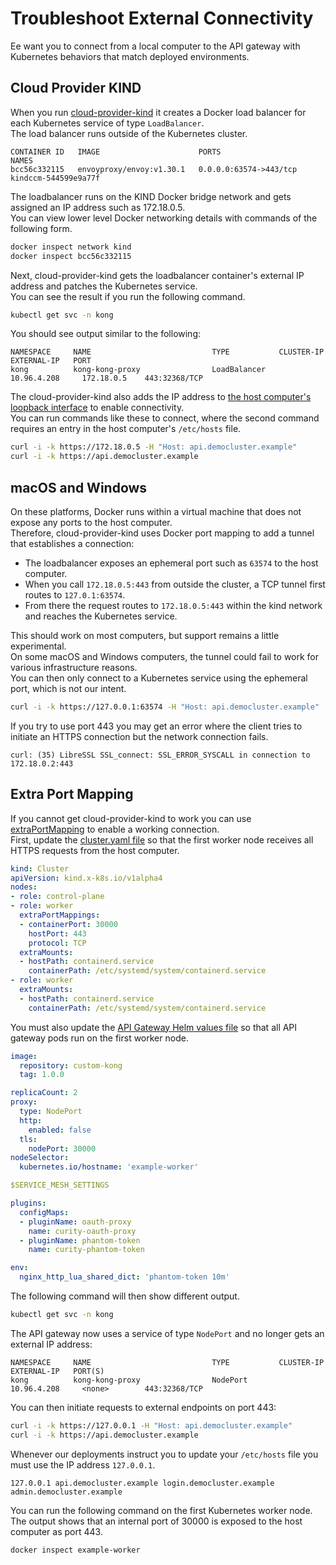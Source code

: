 # Troubleshoot External Connectivity

Ee want you to connect from a local computer to the API gateway with Kubernetes behaviors that match deployed environments.

## Cloud Provider KIND

When you run [cloud-provider-kind](https://github.com/kubernetes-sigs/cloud-provider-kind) it creates a Docker load balancer for each Kubernetes service of type `LoadBalancer`.\
The load balancer runs outside of the Kubernetes cluster.

```text
CONTAINER ID   IMAGE                      PORTS                     NAMES
bcc56c332115   envoyproxy/envoy:v1.30.1   0.0.0.0:63574->443/tcp    kindccm-544599e9a77f
```

The loadbalancer runs on the KIND Docker bridge network and gets assigned an IP address such as 172.18.0.5.\
You can view lower level Docker networking details with commands of the following form.

```bash
docker inspect network kind
docker inspect bcc56c332115
```

Next, cloud-provider-kind gets the loadbalancer container's external IP address and patches the Kubernetes service.\
You can see the result if you run the following command.

```bash
kubectl get svc -n kong
```

You should see output similar to the following:

```text
NAMESPACE     NAME                           TYPE           CLUSTER-IP      EXTERNAL-IP   PORT
kong          kong-kong-proxy                LoadBalancer   10.96.4.208     172.18.0.5    443:32368/TCP
```

The cloud-provider-kind also adds the IP address to [the host computer's loopback interface](https://github.com/kubernetes-sigs/cloud-provider-kind/blob/main/pkg/loadbalancer/address_darwin.go) to enable connectivity.\
You can run commands like these to connect, where the second command requires an entry in the host computer's `/etc/hosts` file.

```bash
curl -i -k https://172.18.0.5 -H "Host: api.democluster.example"
curl -i -k https://api.democluster.example
```

## macOS and Windows

On these platforms, Docker runs within a virtual machine that does not expose any ports to the host computer.\
Therefore, cloud-provider-kind uses Docker port mapping to add a tunnel that establishes a connection:

- The loadbalancer exposes an ephemeral port such as `63574` to the host computer.
- When you call `172.18.0.5:443` from outside the cluster, a TCP tunnel first routes to `127.0.1:63574`.
- From there the request routes to `172.18.0.5:443` within the kind network and reaches the Kubernetes service.
 
This should work on most computers, but support remains a little experimental.\
On some macOS and Windows computers, the tunnel could fail to work for various infrastructure reasons.\
You can then only connect to a Kubernetes service using the ephemeral port, which is not our intent.

```bash
curl -i -k https://127.0.0.1:63574 -H "Host: api.democluster.example"
```

If you try to use port 443 you may get an error where the client tries to initiate an HTTPS connection but the network connection fails.

```text
curl: (35) LibreSSL SSL_connect: SSL_ERROR_SYSCALL in connection to 172.18.0.2:443 
```

## Extra Port Mapping

If you cannot get cloud-provider-kind to work you can use [extraPortMapping](https://kind.sigs.k8s.io/docs/user/ingress/#option-2-extraportmapping) to enable a working connection.\
First, update the [cluster.yaml file](../base/cluster.yaml) so that the first worker node receives all HTTPS requests from the host computer.

```yaml
kind: Cluster
apiVersion: kind.x-k8s.io/v1alpha4
nodes:
- role: control-plane
- role: worker
  extraPortMappings:
  - containerPort: 30000
    hostPort: 443
    protocol: TCP
  extraMounts:
  - hostPath: containerd.service
    containerPath: /etc/systemd/system/containerd.service
- role: worker
  extraMounts:
  - hostPath: containerd.service
    containerPath: /etc/systemd/system/containerd.service
```

You must also update the [API Gateway Helm values file](../apigateway/helm-values-template.yaml) so that all API gateway pods run on the first worker node.

```yaml
image:
  repository: custom-kong
  tag: 1.0.0

replicaCount: 2
proxy:
  type: NodePort
  http:
    enabled: false
  tls:
    nodePort: 30000
nodeSelector:
  kubernetes.io/hostname: 'example-worker'

$SERVICE_MESH_SETTINGS

plugins:
  configMaps:
  - pluginName: oauth-proxy
    name: curity-oauth-proxy
  - pluginName: phantom-token
    name: curity-phantom-token

env:
  nginx_http_lua_shared_dict: 'phantom-token 10m'
```

The following command will then show different output.

```bash
kubectl get svc -n kong
```

The API gateway now uses a service of type `NodePort` and no longer gets an external IP address:

```text
NAMESPACE     NAME                           TYPE           CLUSTER-IP      EXTERNAL-IP   PORT(S)
kong          kong-kong-proxy                NodePort       10.96.4.208     <none>        443:32368/TCP
```

You can then initiate requests to external endpoints on port 443:

```bash
curl -i -k https://127.0.0.1 -H "Host: api.democluster.example"
curl -i -k https://api.democluster.example
```

Whenever our deployments instruct you to update your `/etc/hosts` file you must use the IP address `127.0.0.1`.

```text
127.0.0.1 api.democluster.example login.democluster.example admin.democluster.example
```

You can run the following command on the first Kubernetes worker node.\
The output shows that an internal port of 30000 is exposed to the host computer as port 443.

```bash
docker inspect example-worker
```
